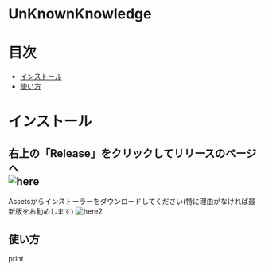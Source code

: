 # UnKnownKnowledge

# 目次
- [インストール](#インストール)
- [使い方](#使い方)


# インストール  
右上の「Release」をクリックしてリリースのページへ  
![here](https://user-images.githubusercontent.com/100707322/191524519-3b34a749-9c2a-4fbb-9256-7782495d0a17.png)  
---
Assetsからインストーラーをダウンロードしてください(特に理由がなければ最新版をお勧めします)
![here2](https://user-images.githubusercontent.com/100707322/191525307-711a8a85-9cc7-4be7-b503-f8d5818f5427.png)  

## 使い方
print
